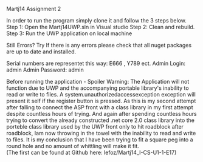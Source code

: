 Martj14 Assignment 2

In order to run the program simply clone it and follow the 3 steps below.
Step 1:
Open the Martj14UWP.sln in Visual studio
Step 2:
Clean and rebuild.
Step 3:
Run the UWP application on local machine

Still Errors? 
Try If there is any errors please check that all nuget packages are up to date and installed.

Serial numbers are representet this way: E666 , Y789 ect.
Admin Login: admin 
Admin Password: admin

Before running the application - Spoiler Warning:
The Application will not function due to UWP and the accompanying portable library's inability to read or write to files.
A system.unauthorizedaccessexception exception will present it self if the register button is pressed.
As this is my second attempt after falling to connect the ASP front with a class library in my first attempt despite countless hours of trying. 
And again after spending countless hours trying to convert the already constructed .net core 2.0 class library into the porteble class library used 
by the UWP front only to hit roadblock after roadblock, Iam now throwing in the towel with the inability to read and write to files.
It is my conclusion that I have been trying to fit a square peg into a round hole and no amount of whittling will make it fit.  
(The first can be found at Github here: lefoz/Martj14_I-CS-U1-1-E17)

